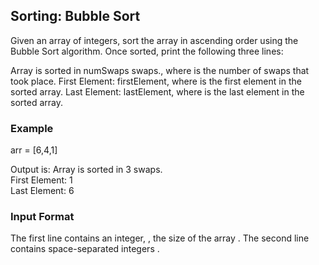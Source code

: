 ## Sorting: Bubble Sort

Given an array of integers, sort the array in ascending order using the Bubble Sort algorithm. Once sorted, print the following three lines:

Array is sorted in numSwaps swaps., where  is the number of swaps that took place.
First Element: firstElement, where  is the first element in the sorted array.
Last Element: lastElement, where  is the last element in the sorted array.

### Example
arr =  [6,4,1]

Output is:
Array is sorted in 3 swaps.  
First Element: 1  
Last Element: 6  

### Input Format
The first line contains an integer, , the size of the array .
The second line contains  space-separated integers .